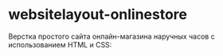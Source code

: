 # websitelayout-onlinestore
Верстка простого сайта онлайн-магазина наручных часов с использованием HTML и CSS:
